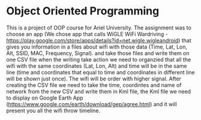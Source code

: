 # Object Oriented Programming
This is a project of OOP course for Ariel University.
The assignment was to choose an app (We chose app that calls WiGLE WiFi Wardriving - https://play.google.com/store/apps/details?id=net.wigle.wigleandroid) that gives you information in a files about wifi with those data (Time, Lat, Lon, Alt, SSID, MAC, Frequency, Signal).
and take those files and write them on one CSV file when the writing take action we need to organzied that all the wifi with the same coordinates (Lat, Lon, Alt) and time will be in the same line (time and coordinates that equal to time and coordinates in different line will be shown just once).
The wifi will be order with higher signal. After creating the CSV file we need to take the time, coordintes and name of network from the new CSV and write them in Kml file, the Kml file we need to display on Google Earth App (https://www.google.com/earth/download/gep/agree.html) and it will present you all the wifi throw timeline.
